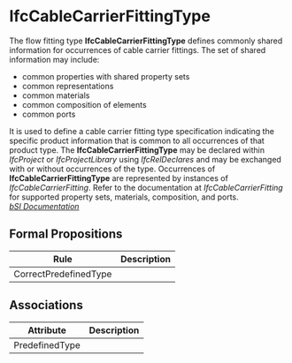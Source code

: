 IfcCableCarrierFittingType
==========================
The flow fitting type **IfcCableCarrierFittingType** defines commonly shared
information for occurrences of cable carrier fittings. The set of shared
information may include:  
  
* common properties with shared property sets  
* common representations  
* common materials  
* common composition of elements  
* common ports  
  
It is used to define a cable carrier fitting type specification indicating the
specific product information that is common to all occurrences of that product
type. The **IfcCableCarrierFittingType** may be declared within _IfcProject_
or _IfcProjectLibrary_ using _IfcRelDeclares_ and may be exchanged with or
without occurrences of the type. Occurrences of **IfcCableCarrierFittingType**
are represented by instances of _IfcCableCarrierFitting_. Refer to the
documentation at _IfcCableCarrierFitting_ for supported property sets,
materials, composition, and ports.  
[ _bSI
Documentation_](https://standards.buildingsmart.org/IFC/DEV/IFC4_2/FINAL/HTML/schema/ifcelectricaldomain/lexical/ifccablecarrierfittingtype.htm)


Formal Propositions
-------------------
| Rule                  | Description   |
|-----------------------|---------------|
| CorrectPredefinedType |               |

Associations
------------
| Attribute      | Description   |
|----------------|---------------|
| PredefinedType |               |

